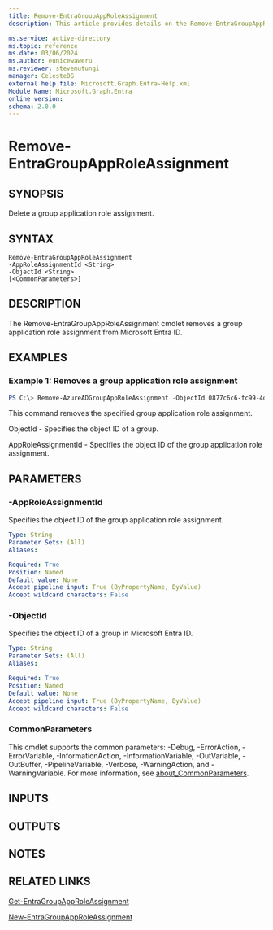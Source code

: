 ```yaml
---
title: Remove-EntraGroupAppRoleAssignment
description: This article provides details on the Remove-EntraGroupAppRoleAssignment command.

ms.service: active-directory
ms.topic: reference
ms.date: 03/06/2024
ms.author: eunicewaweru
ms.reviewer: stevemutungi
manager: CelesteDG
external help file: Microsoft.Graph.Entra-Help.xml
Module Name: Microsoft.Graph.Entra
online version:
schema: 2.0.0
---
```


# Remove-EntraGroupAppRoleAssignment

## SYNOPSIS
Delete a group application role assignment.

## SYNTAX

```
Remove-EntraGroupAppRoleAssignment 
-AppRoleAssignmentId <String> 
-ObjectId <String>
[<CommonParameters>]
```

## DESCRIPTION
The Remove-EntraGroupAppRoleAssignment cmdlet removes a group application role assignment from Microsoft Entra ID.

## EXAMPLES

### Example 1: Removes a group application role assignment


```powershell
PS C:\> Remove-AzureADGroupAppRoleAssignment -ObjectId 0877c6c6-fc99-4d51-9871-8335be7cfc9d -AppRoleAssignmentId xsZ3CJn8UU2YcYM1vnz8nXBBPlQgBApOqrWsVNJlsa4
```

This command removes the specified group application role assignment.  

ObjectId - Specifies the object ID of a group.  

AppRoleAssignmentId - Specifies the object ID of the group application role assignment.


## PARAMETERS

### -AppRoleAssignmentId
Specifies the object ID of the group application role assignment.

```yaml
Type: String
Parameter Sets: (All)
Aliases:

Required: True
Position: Named
Default value: None
Accept pipeline input: True (ByPropertyName, ByValue)
Accept wildcard characters: False
```
### -ObjectId
Specifies the object ID of a group in Microsoft Entra ID.

```yaml
Type: String
Parameter Sets: (All)
Aliases:

Required: True
Position: Named
Default value: None
Accept pipeline input: True (ByPropertyName, ByValue)
Accept wildcard characters: False
```

### CommonParameters
This cmdlet supports the common parameters: -Debug, -ErrorAction, -ErrorVariable, -InformationAction, -InformationVariable, -OutVariable, -OutBuffer, -PipelineVariable, -Verbose, -WarningAction, and -WarningVariable. For more information, see [about_CommonParameters](http://go.microsoft.com/fwlink/?LinkID=113216).

## INPUTS

## OUTPUTS

## NOTES

## RELATED LINKS

[Get-EntraGroupAppRoleAssignment](Get-EntraGroupAppRoleAssignment.md)

[New-EntraGroupAppRoleAssignment](New-EntraGroupAppRoleAssignment.md)

